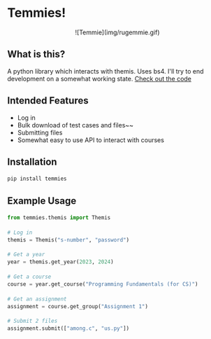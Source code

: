 # Temmies!
<center>![Temmie](img/rugemmie.gif)</center>


## What is this?
A python library which interacts with themis. Uses bs4. I'll try to end development on a somewhat working state. [Check out the code](https://github.com/Code-For-Groningen/temmies)

## Intended Features
* Log in
* Bulk download of test cases and files~~
* Submitting files
* Somewhat easy to use API to interact with courses

## Installation
```bash
pip install temmies
```

## Example Usage
```python
from temmies.themis import Themis

# Log in
themis = Themis("s-number", "password")

# Get a year
year = themis.get_year(2023, 2024)

# Get a course
course = year.get_course("Programming Fundamentals (for CS)")

# Get an assignment
assignment = course.get_group("Assignment 1")

# Submit 2 files
assignment.submit(["among.c", "us.py"])
```



